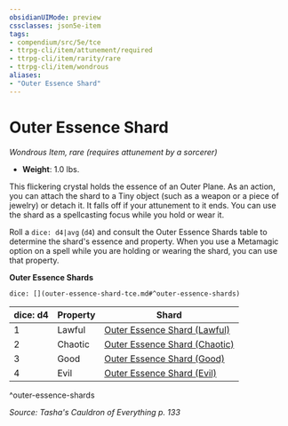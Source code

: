 ```yaml
---
obsidianUIMode: preview
cssclasses: json5e-item
tags:
- compendium/src/5e/tce
- ttrpg-cli/item/attunement/required
- ttrpg-cli/item/rarity/rare
- ttrpg-cli/item/wondrous
aliases: 
- "Outer Essence Shard"
---
```

# Outer Essence Shard
*Wondrous Item, rare (requires attunement by a sorcerer)*  

- **Weight**: 1.0 lbs.

This flickering crystal holds the essence of an Outer Plane. As an action, you can attach the shard to a Tiny object (such as a weapon or a piece of jewelry) or detach it. It falls off if your attunement to it ends. You can use the shard as a spellcasting focus while you hold or wear it.

Roll a `dice: d4|avg` (`d4`) and consult the Outer Essence Shards table to determine the shard's essence and property. When you use a Metamagic option on a spell while you are holding or wearing the shard, you can use that property.

**Outer Essence Shards**

`dice: [](outer-essence-shard-tce.md#^outer-essence-shards)`

| dice: d4 | Property | Shard |
|----------|----------|-------|
| 1 | Lawful | [Outer Essence Shard (Lawful)](compendium/items/outer-essence-shard-lawful-tce.md) |
| 2 | Chaotic | [Outer Essence Shard (Chaotic)](compendium/items/outer-essence-shard-chaotic-tce.md) |
| 3 | Good | [Outer Essence Shard (Good)](compendium/items/outer-essence-shard-good-tce.md) |
| 4 | Evil | [Outer Essence Shard (Evil)](compendium/items/outer-essence-shard-evil-tce.md) |
^outer-essence-shards

*Source: Tasha's Cauldron of Everything p. 133*
